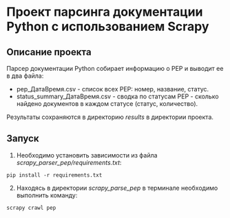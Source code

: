 # Проект парсинга документации Python с использованием Scrapy

## Описание проекта
 Парсер документации Python собирает информацию о PEP и выводит ее в два файла:
 - pep_ДатаВремя.csv - список всех PEP: номер, название, статус.
 - status_summary_ДатаВремя.csv - сводка по статусам PEP - сколько найдено
документов в каждом статусе (статус, количество).

Результаты сохраняются в директорию _results_ в директории проекта.


## Запуск

1. Необходимо установить зависимости из файла _scrapy_parser_pep/requirements.txt_:

`pip install -r requirements.txt`

2. Находясь в директории _scrapy_parse_pep_ в терминале необходимо выполнить команду:

`scrapy crawl pep`
